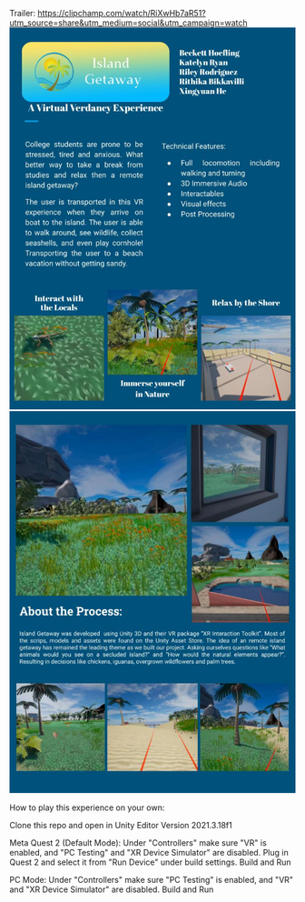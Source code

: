 Trailer:
https://clipchamp.com/watch/RiXwHb7aR51?utm_source=share&utm_medium=social&utm_campaign=watch
![Image Alt Text](https://github.com/beckettech/VR_Island_Getaway/blob/main/Magazine%20-%20VR.pptx%20(1).jpg)
![Image Alt Text](https://github.com/beckettech/VR_Island_Getaway/blob/main/Magazine%20-%20VR.pptx.jpg)

How to play this experience on your own:

Clone this repo and open in Unity Editor Version 2021.3.18f1

Meta Quest 2 (Default Mode):
Under "Controllers" make sure "VR" is enabled, and "PC Testing" and "XR Device Simulator" are disabled.
Plug in Quest 2 and select it from "Run Device" under build settings. 
Build and Run

PC Mode:
Under "Controllers" make sure "PC Testing" is enabled, and "VR" and "XR Device Simulator" are disabled.
Build and Run
